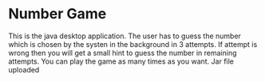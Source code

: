 # Number Game
 This is the java desktop application. The user has to guess the number which is chosen by the systen in the background in 3 attempts. If attempt is wrong then you will get a small hint to guess the number in remaining attempts. You can play the game as many times as you want.
Jar file uploaded
